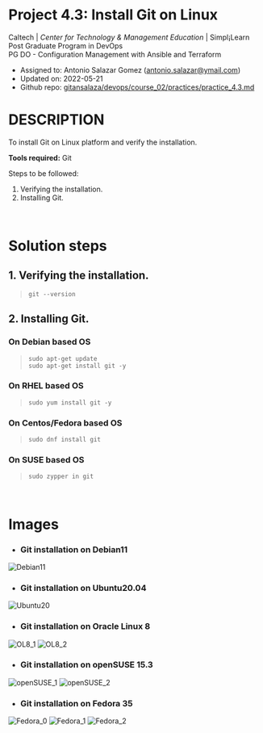 # Project 4.3: Install Git on Linux

Caltech | _Center for Technology & Management Education_ | Simpl¡Learn <br/>
Post Graduate Program in DevOps <br/>
PG DO - Configuration Management with Ansible and Terraform <br/>

- Assigned to: Antonio Salazar Gomez ([antonio.salazar@ymail.com](mailto:antonio.salazar@ymail.com))
- Updated on:  2022-05-21 
- Github repo: [gitansalaza/devops/course_02/practices/practice_4.3.md](https://github.com/gitansalaza/devops/blob/main/course_02/practices/practice_4.3.md)

# DESCRIPTION
To install Git on Linux platform and verify the installation.
<br/>

**Tools required:** Git

Steps to be followed:
1. Verifying the installation.
2. Installing Git.

<br/>

# Solution steps 
## 1. Verifying the installation.
>```
> git --version
>```

## 2. Installing Git.
### On Debian based OS
>```
> sudo apt-get update
> sudo apt-get install git -y
>```

### On RHEL based OS
>```
> sudo yum install git -y
>```

### On Centos/Fedora based OS
>```
> sudo dnf install git
>```

### On SUSE based OS
>```
> sudo zypper in git
>```

<br/>

# Images

- ### Git installation on Debian11
![Debian11](images/4.3_git_install_on_debian11.jpg)

- ### Git installation on Ubuntu20.04
![Ubuntu20](images/4.3_git_install_on_ubuntu20..jpg)

- ### Git installation on Oracle Linux 8
![OL8_1](images/4.3_git_install_on_OracleLinux8_01.jpg)
![OL8_2](images/4.3_git_install_on_OracleLinux8_02.jpg)

- ### Git installation on openSUSE 15.3
![openSUSE_1](images/4.3_git_install_on_openSUSE_01.jpg)
![openSUSE_2](images/4.3_git_install_on_openSUSE_02.jpg)

- ### Git installation on Fedora 35
![Fedora_0](images/4.3_git_install_on_Fedora35_00.jpg)
![Fedora_1](images/4.3_git_install_on_Fedora35_01.jpg)
![Fedora_2](images/4.3_git_install_on_Fedora35_02.jpg)

<br/>

